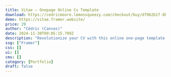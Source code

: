 ```yaml
---
title: Vitae — Onepage Online Cv Template
download: https://cedricmoore.lemonsqueezy.com/checkout/buy/df962b1f-8b8f-4563-a212-84c6de260135
demo: https://vitae.framer.website/
price: 29
author: "Cédric (Canvas)"
date: 2024-11-30T09:05:15.799Z
description: "Revolutionize your CV with this online one-page template. Customizable, engaging, and technically superior with a flawless Lighthouse Speed score. It features sections like about, projects, experience, education, awards and contact."
ssg: ["Framer"]
css: []
ui: []
cms: []
category: [Portfolio]
draft: false
---
```

